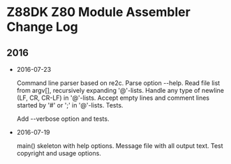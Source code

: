 Z88DK Z80 Module Assembler Change Log
=====================================

2016
----

- 2016-07-23

  Command line parser based on re2c. Parse option --help. Read file list
  from argv[], recursively expanding '@'-lists. Handle any type of newline
  (LF, CR, CR-LF) in '@'-lists. Accept empty lines and comment lines 
  started by '#' or ';' in '@'-lists. Tests.
  
  Add --verbose option and tests.

- 2016-07-19

  main() skeleton with help options. Message file with all output text.
  Test copyright and usage options.
